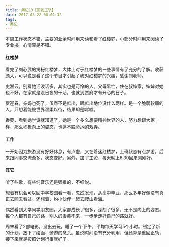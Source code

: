 ```yaml
---
title: 周记13【回到正轨】
date: 2017-05-22 00:02:32
tags:
- 周记
---
```


本周工作状态不错，主要的业余时间用来读和看了红楼梦，小部分时间用来阅读了专业书。心情算是不错。

#### 红楼梦

看完了刘心武的揭秘红楼梦，大体上对于红楼梦的一些事情有了充分的了解。收获颇大，可以说是看了这个节目才引起了我对红楼梦的兴趣，感谢刘老师。

史湘云，别看她活泼话多，其实也是可怜的人。父母早亡，住在叔婶家，婶婶对她也不好，在家就是没日夜的干活，也就到贾府才有开心的日子。

贾迎春，亲妈也死了，虽然不是庶出，跟庶出地位没什么两样。是一个脆弱软弱的人，只想着能被世界温柔以待，结果却是唏嘘。

香菱，看到她学诗就知道了，她是一个多么想要精神世界的人，努力想跟大家一样，那么积极向上的姿态，也逃不脱命运的戏弄。

#### 工作

一开始因为旅游没有好好休息，有点虚，又在着迷红楼梦，上班状态有点梦游。后来跟同事交流渐多，状态变好。另外，加了工资，每天晚上6.30回来刚刚好。

#### 其它

听了些歌，有些纯音乐还是强推的，不细说。

想着有机会可以回中学校园看一看，忽然发现，从高中毕业，那么多年好像没有真正去回去看过。还想着，约小伙伴一起去爬山看海。

偶然看到大学同学朋友圈，大家都成长了很多，深刻了很多，无不是向上的姿态。每个人都有自己的路，别人的羡慕不来，一步步走好自己的路就好。

周末看了2部电影，没出去玩。睡了一个下午，平均每天学习5个小时。制定了新的计划，放下了绘画、骑游的念头。虽说时间没有充分利用，但还算是重回正轨，接下来就是按照计划行事就好了。
